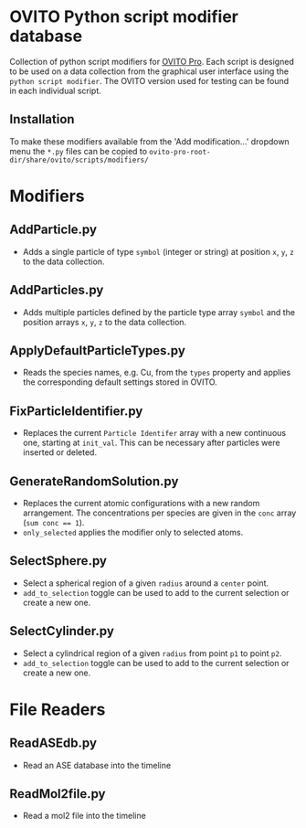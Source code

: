 # OVITO Python script modifier database

Collection of python script modifiers for [OVITO Pro](https://www.ovito.org/). Each script is designed to be used on a data collection from the graphical user interface using the `python script modifier`. The OVITO version used for testing can be found in each individual script.

## Installation
To make these modifiers available from the 'Add modification...' dropdown menu the `*.py` files can be copied to `ovito-pro-root-dir/share/ovito/scripts/modifiers/`

# Modifiers
## AddParticle.py
- Adds a single particle of type `symbol` (integer or string) at position `x`, `y`, `z` to the data collection.

## AddParticles.py
- Adds multiple particles defined by the particle type array `symbol` and the position arrays `x`, `y`, `z` to the data collection.

## ApplyDefaultParticleTypes.py
- Reads the species names, e.g. Cu, from the `types` property and applies the corresponding default settings stored in OVITO.
## FixParticleIdentifier.py
- Replaces the current `Particle Identifer` array with a new continuous one, starting at `init_val`. This can be necessary after particles were inserted or deleted.

## GenerateRandomSolution.py
- Replaces the current atomic configurations with a new random arrangement. The concentrations per species are given in the `conc` array (`sum conc == 1`).
- `only_selected` applies the modifier only to selected atoms.

## SelectSphere.py
- Select a spherical region of a given `radius` around a `center` point.
- `add_to_selection` toggle can be used to add to the current selection or create a new one.

## SelectCylinder.py
- Select a cylindrical region of a given `radius` from point `p1` to point `p2`.
- `add_to_selection` toggle can be used to add to the current selection or create a new one.

# File Readers

## ReadASEdb.py
- Read an ASE database into the timeline

## ReadMol2file.py
- Read a mol2 file into the timeline